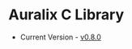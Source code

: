 # Auralix C Library
- Current Version - [v0.8.0](https://github.com/auralix/alx-202-af-10-1-auralix-c-lib/tree/v0.8.0)
